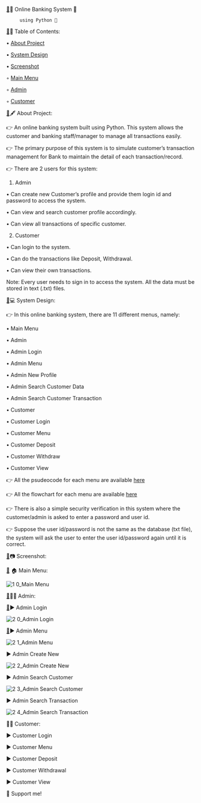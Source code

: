    [🔗](https://github.com/SathishVemala/online-banking-system-with-python/blob/main/README.md#-online-banking-system--)🏦 Online Banking System 🏦

         using Python 🐍


[🔗](https://github.com/SathishVemala/online-banking-system-with-python#-table-of-contents)📃 Table of Contents:


• [About Project](https://github.com/SathishVemala/online-banking-system-with-python?tab=readme-ov-file#-about-project)

• [System Design](https://github.com/SathishVemala/online-banking-system-with-python/blob/main/README.md#-system-design)

• [Screenshot](https://github.com/SathishVemala/online-banking-system-with-python/blob/main/README.md#-screenshot) 

◦ [Main Menu](https://github.com/SathishVemala/online-banking-system-with-python#-main-menu-)  

◦ [Admin](https://github.com/SathishVemala/online-banking-system-with-python/blob/main/README.md#-admin-)  

◦ [Customer](https://github.com/SathishVemala/online-banking-system-with-python#%EF%B8%8F-customer-)  

[🔗](https://github.com/SathishVemala/online-banking-system-with-python#-about-project)🖋 About Project:

👉 An online banking system built using Python. This system allows the customer and banking staff/manager to manage all transactions easily.

👉 The primary purpose of this system is to simulate customer’s transaction management for Bank to maintain the detail of each transaction/record.

👉 There are 2 users for this system:

1. Admin
   
• Can create new Customer’s profile and provide them login id and password to access the system.

• Can view and search customer profile accordingly.

• Can view all transactions of specific customer.

2. Customer
   
• Can login to the system.

• Can do the transactions like Deposit, Withdrawal.

• Can view their own transactions.

Note: Every user needs to sign in to access the system. All the data must be stored in text (.txt) files.




[🔗](https://github.com/SathishVemala/online-banking-system-with-python#-system-design)💻 System Design:

👉 In this online banking system, there are 11 different menus, namely:

• Main Menu

• Admin

• Admin Login

• Admin Menu

• Admin New Profile

• Admin Search Customer Data

• Admin Search Customer Transaction

• Customer

• Customer Login

• Customer Menu

• Customer Deposit

• Customer Withdraw

• Customer View

👉 All the psudeocode for each menu are available [here](https://github.com/caesarmario/simple-online-banking-system/tree/main/Pseudocode)

👉 All the flowchart for each menu are available [here](https://github.com/caesarmario/simple-online-banking-system/tree/main/Flowchart)

👉 There is also a simple security verification in this system where the customer/admin is asked to enter a password and user id.

👉 Suppose the user id/password is not the same as the database (txt file), the system will ask the user to enter the user id/password again until it is correct.




[🔗](https://github.com/SathishVemala/online-banking-system-with-python#-screenshot)📷 Screenshot:

[🔗](https://github.com/SathishVemala/online-banking-system-with-python#-main-menu-)
🏠 Main Menu:

![1 0_Main Menu](https://github.com/SathishVemala/Online-Bank-Management-System-Using-Python/assets/92301059/79269366-8ab7-4ba6-8245-28761e3872ea)


[🔗](https://github.com/SathishVemala/online-banking-system-with-python#-admin-)👨‍💼 Admin:

[🔗](https://github.com/SathishVemala/online-banking-system-with-python#-admin-login)▶ Admin Login

![2 0_Admin Login](https://github.com/SathishVemala/Online-Bank-Management-System-Using-Python/assets/92301059/efd24c9e-880d-471c-8808-d9f17fdd7e67)

[🔗](https://github.com/SathishVemala/online-banking-system-with-python#-admin-menu)▶ Admin Menu

![2 1_Admin Menu](https://github.com/SathishVemala/Online-Bank-Management-System-Using-Python/assets/92301059/3d12da44-0bfd-464d-b19b-dcad533d9ce0)

▶ Admin Create New

![2 2_Admin Create New](https://github.com/SathishVemala/Online-Bank-Management-System-Using-Python/assets/92301059/ac636c80-ed20-453a-a184-8cc0a18b4f56)


▶ Admin Search Customer

![2 3_Admin Search Customer](https://github.com/SathishVemala/Online-Bank-Management-System-Using-Python/assets/92301059/7f1b7827-8813-49ac-907b-12748aa5354b)


▶ Admin Search Transaction

![2 4_Admin Search Transaction](https://github.com/SathishVemala/Online-Bank-Management-System-Using-Python/assets/92301059/119df909-578f-43fd-8514-1b69060e5418)


🙎‍♂️ Customer:

▶ Customer Login


▶ Customer Menu


▶ Customer Deposit


▶ Customer Withdrawal


▶ Customer View





🙌 Support me!

